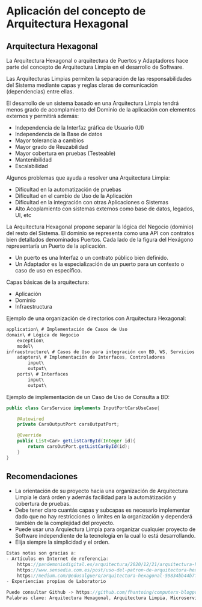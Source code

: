 # Aplicación del concepto de Arquitectura Hexagonal

## Arquitectura Hexagonal

La Arquitectura Hexagonal o arquitectura de Puertos y Adaptadores hace parte del concepto de Arquitectura Limpia en el desarrollo de 
Software.

Las Arquitecturas Limpias permiten la separación de las responsabilidades del Sistema mediante capas y reglas claras de comunicación 
(dependencias) entre ellas.

El desarrollo de un sistema basado en una Arquitectura Limpia tendrá menos grado de acomplamiento del Dominio de la aplicación con elementos 
externos y permitirá además:

- Independencia de la Interfaz gráfica de Usuario (UI)
- Independencia de la Base de datos
- Mayor tolerancia a cambios
- Mayor grado de Reuzabilidad
- Mayor cobertura en pruebas (Testeable)
- Mantenibilidad
- Escalabilidad

Algunos problemas que ayuda a resolver una Arquitectura Limpia:

- Dificultad en la automatización de pruebas
- Dificultad en el cambio de Uso de la Aplicación
- Dificultad en la integración con otras Aplicaciones o Sistemas
- Alto Acoplamiento con sistemas externos como base de datos, legados, UI, etc

La Arquitectura Hexagonal propone separar la lógica del Negocio (dominio) del resto del Sistema. El dominio se representa como una API con 
contratos bien detallados denominados Puertos. Cada lado de la figura del Hexágono representaría un Puerto de la aplicación.

- Un puerto es una Interfaz o un contrato público bien definido.
- Un Adaptador es la especialización de un puerto para un contexto o caso de uso en específico.

Capas básicas de la arquitectura: 

- Aplicación
- Dominio
- Infraestructura

Ejemplo de una organización de directorios con Arquitectura Hexagonal:

```java
application\ # Implementación de Casos de Uso
domain\ # Lógica de Negocio
    exception\
    model\
infraestructure\ # Casos de Uso para integración con BD, WS, Servicios HTTP
    adapters\ # Implementación de Interfaces, Controladores
        input\ 
        output\ 
    ports\ # Interfaces
        input\  
        output\
```

Ejemplo de implementación de un Caso de Uso de Consulta a BD:

```java
public class CarsService implements InputPortCarsUseCase{

    @Autowired
    private CarsOutputPort carsOutputPort;

    @Override
    public List<Car> getListCarById(Integer id){
        return carsOutPort.getListCarById(id);
    }
}
```

## Recomendaciones

- La orientación de su proyecto hacia una organización de Arquitectura Limpia le dará orden y además facilidad para la automátización y 
  cobertura de pruebas.
- Debe tener claro cuantás capas y subcapas es necesario implementar dado que no hay restricciones o limites en la organización y dependerá 
  también de la complejidad del proyecto.
- Puede usar una Arquiectura Limpia para organizar cualquier proyecto de Software independiente de la tecnología en la cual lo está desarrollando. 
- Elija siempre la simplicidad y el orden.

```javascript
Estas notas son gracias a:
- Artículos en Internet de referencia:
    https://pandemoniodigital.es/arquitectura/2020/12/21/arquitectura-hexagonal-spring-boot.html
    https://www.sensedia.com.es/post/uso-del-patron-de-arquitectura-hexagonal
    https://medium.com/@edusalguero/arquitectura-hexagonal-59834bb44b7f
- Experiencias propias de Laboratorio

Puede consultar Github -> https://github.com/fhantoing/computerx-blogposts
Palabras clave: Arquitectura Hexagonal, Arquitectura Limpia, Microservicios, Java, Spring Boot.
```

